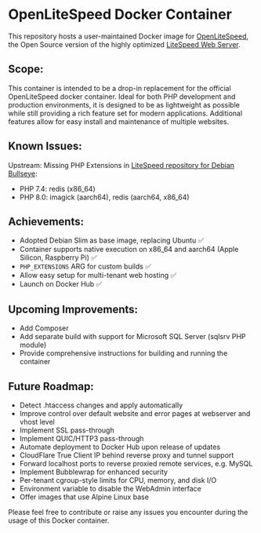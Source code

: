 # OpenLiteSpeed Docker Container

This repository hosts a user-maintained Docker image for [OpenLiteSpeed](https://openlitespeed.org/), the Open Source version of the highly optimized [LiteSpeed Web Server](https://www.litespeedtech.com/products/litespeed-web-server/overview). 

## Scope:

This container is intended to be a drop-in replacement for the official OpenLiteSpeed docker container. Ideal for both PHP development and production environments, it is designed to be as lightweight as possible while still providing a rich feature set for modern applications. Additional features allow for easy install and maintenance of multiple websites.

## Known Issues:

Upstream: Missing PHP Extensions in [LiteSpeed repository for Debian Bullseye](https://rpms.litespeedtech.com/debian/pool/main/bullseye/):
- PHP 7.4: redis (x86_64)
- PHP 8.0: imagick (aarch64), redis (aarch64, x86_64)

## Achievements:

- Adopted Debian Slim as base image, replacing Ubuntu :white_check_mark:
- Container supports native execution on x86_64 and aarch64 (Apple Silicon, Raspberry Pi) :white_check_mark:
- `PHP_EXTENSIONS` ARG for custom builds :white_check_mark:
- Allow easy setup for multi-tenant web hosting :white_check_mark:
- Launch on Docker Hub :white_check_mark:

## Upcoming Improvements:

- Add Composer
- Add separate build with support for Microsoft SQL Server (sqlsrv PHP module)
- Provide comprehensive instructions for building and running the container

## Future Roadmap:

- Detect .htaccess changes and apply automatically
- Improve control over default website and error pages at webserver and vhost level
- Implement SSL pass-through
- Implement QUIC/HTTP3 pass-through
- Automate deployment to Docker Hub upon release of updates
- CloudFlare True Client IP behind reverse proxy and tunnel support
- Forward localhost ports to reverse proxied remote services, e.g. MySQL
- Implement Bubblewrap for enhanced security
- Per-tenant cgroup-style limits for CPU, memory, and disk I/O
- Environment variable to disable the WebAdmin interface
- Offer images that use Alpine Linux base

Please feel free to contribute or raise any issues you encounter during the usage of this Docker container.
